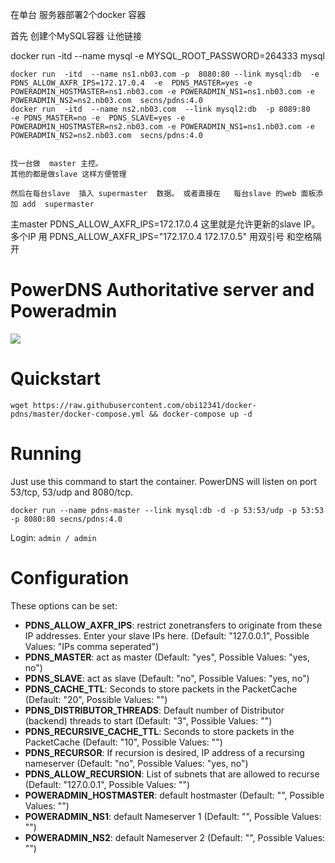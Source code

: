 在单台  服务器部署2个docker 容器


首先 创建个MySQL容器 让他链接 

docker  run -itd    --name mysql  -e MYSQL_ROOT_PASSWORD=264333 mysql


    docker run  -itd  --name ns1.nb03.com -p  8080:80 --link mysql:db  -e PDNS_ALLOW_AXFR_IPS=172.17.0.4  -e  PDNS_MASTER=yes -e POWERADMIN_HOSTMASTER=ns1.nb03.com -e POWERADMIN_NS1=ns1.nb03.com -e POWERADMIN_NS2=ns2.nb03.com  secns/pdns:4.0
    docker run  -itd  --name ns2.nb03.com  --link mysql2:db  -p 8089:80   -e PDNS_MASTER=no -e  PDNS_SLAVE=yes -e POWERADMIN_HOSTMASTER=ns2.nb03.com -e POWERADMIN_NS1=ns1.nb03.com -e POWERADMIN_NS2=ns2.nb03.com  secns/pdns:4.0


	找一台做  master 主控。 
	其他的都是做slave 这样方便管理
	
	然后在每台slave  插入 supermaster  数据。 或者直接在   每台slave 的web 面板添加 add  supermaster
	
	
	
主master   PDNS_ALLOW_AXFR_IPS=172.17.0.4    这里就是允许更新的slave IP。 多个IP 用  PDNS_ALLOW_AXFR_IPS="172.17.0.4 172.17.0.5"      用双引号 和空格隔开







PowerDNS Authoritative server and Poweradmin
===========
[![](https://badge.imagelayers.io/secns/pdns:latest.svg)](https://imagelayers.io/?images=secns/pdns:latest 'Get your own badge on imagelayers.io')

# Quickstart

```wget https://raw.githubusercontent.com/obi12341/docker-pdns/master/docker-compose.yml && docker-compose up -d```

# Running

Just use this command to start the container. PowerDNS will listen on port 53/tcp, 53/udp and 8080/tcp.

```docker run --name pdns-master --link mysql:db -d -p 53:53/udp -p 53:53 -p 8080:80 secns/pdns:4.0```

Login:
``` admin / admin ```

# Configuration
These options can be set:

- **PDNS_ALLOW_AXFR_IPS**: restrict zonetransfers to originate from these IP addresses. Enter your slave IPs here. (Default: "127.0.0.1", Possible Values: "IPs comma seperated")
- **PDNS_MASTER**: act as master (Default: "yes", Possible Values: "yes, no")
- **PDNS_SLAVE**: act as slave (Default: "no", Possible Values: "yes, no")
- **PDNS_CACHE_TTL**: Seconds to store packets in the PacketCache (Default: "20", Possible Values: "<integer>")
- **PDNS_DISTRIBUTOR_THREADS**: Default number of Distributor (backend) threads to start (Default: "3", Possible Values: "<integer>")
- **PDNS_RECURSIVE_CACHE_TTL**: Seconds to store packets in the PacketCache (Default: "10", Possible Values: "<integer>")
- **PDNS_RECURSOR**: If recursion is desired, IP address of a recursing nameserver (Default: "no", Possible Values: "yes, no")
- **PDNS_ALLOW_RECURSION**: List of subnets that are allowed to recurse (Default: "127.0.0.1", Possible Values: "<ipaddr>")
- **POWERADMIN_HOSTMASTER**: default hostmaster (Default: "", Possible Values: "<email>")
- **POWERADMIN_NS1**: default Nameserver 1 (Default: "", Possible Values: "<domain>")
- **POWERADMIN_NS2**: default Nameserver 2 (Default: "", Possible Values: "<domain>")
